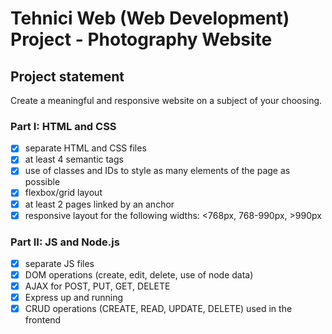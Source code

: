 # Tehnici Web (Web Development) Project - Photography Website

## Project statement
Create a meaningful and responsive website on a subject of your choosing.

### Part I: HTML and CSS
- [x] separate HTML and CSS files
- [x] at least 4 semantic tags
- [x] use of classes and IDs to style as many elements of the page as possible
- [x] flexbox/grid layout
- [x] at least 2 pages linked by an anchor
- [x] responsive layout for the following widths: <768px, 768-990px, >990px

### Part II: JS and Node.js
- [x] separate JS files
- [x] DOM operations (create, edit, delete, use of node data)
- [x] AJAX for POST, PUT, GET, DELETE
- [x] Express up and running
- [x] CRUD operations (CREATE, READ, UPDATE, DELETE) used in the frontend

